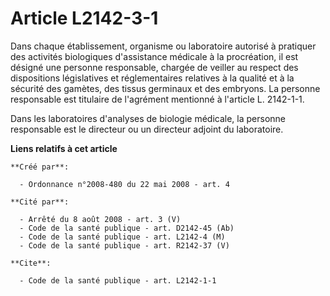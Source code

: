 # Article L2142-3-1

Dans chaque établissement, organisme ou laboratoire autorisé à pratiquer des activités biologiques d'assistance médicale à la
procréation, il est désigné une personne responsable, chargée de veiller au respect des dispositions législatives et
réglementaires relatives à la qualité et à la sécurité des gamètes, des tissus germinaux et des embryons. La personne
responsable est titulaire de l'agrément mentionné à l'article L. 2142-1-1. 

Dans les laboratoires d'analyses de biologie médicale, la personne responsable est le directeur ou un directeur adjoint du
laboratoire.

**Liens relatifs à cet article**

	**Créé par**:

	  - Ordonnance n°2008-480 du 22 mai 2008 - art. 4

	**Cité par**:

	  - Arrêté du 8 août 2008 - art. 3 (V)
	  - Code de la santé publique - art. D2142-45 (Ab)
	  - Code de la santé publique - art. L2142-4 (M)
	  - Code de la santé publique - art. R2142-37 (V)

	**Cite**:

	  - Code de la santé publique - art. L2142-1-1
